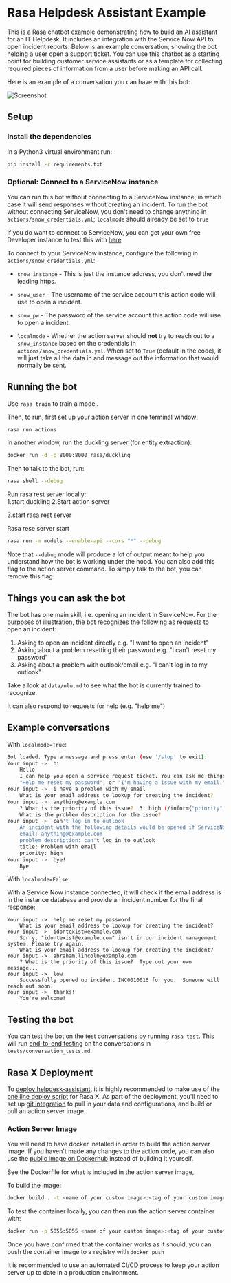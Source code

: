 # Rasa Helpdesk Assistant Example

This is a Rasa chatbot example demonstrating how to build an AI assistant for an IT Helpdesk. It includes an integration with the Service Now API to open incident reports. Below is an example conversation, showing the bot helping a user open a support ticket. You can use this chatbot as a starting point for building customer service assistants or as a template for collecting required pieces of information from a user before making an API call. 

Here is an example of a conversation you can have with this bot:

![Screenshot](./screenshots/demo_ss.png?raw=true)

## Setup

### Install the dependencies

In a Python3 virtual environment run:

```bash
pip install -r requirements.txt
```

### Optional: Connect to a ServiceNow instance

You can run this bot without connecting to a ServiceNow instance, in which case it will
send responses without creating an incident. To run the bot  without connecting ServiceNow,
you don't need to change anything in `actions/snow_credentials.yml`; `localmode` should already be set
to `true`

If you do want to connect to ServiceNow, you can get your own free Developer instance 
to test this with [here](https://developer.servicenow.com/app.do#!/home)

To connect to your ServiceNow instance, configure the following in `actions/snow_credentials.yml`:

- `snow_instance` - This is just the instance address, you don't need the leading https.

- `snow_user` - The username of the service account this action code will use to open a incident.

- `snow_pw` - The password of the service account this action code will use to open a incident.

- `localmode` -  Whether the action server should **not** try to reach out to a `snow_instance` based on the credentials in `actions/snow_credentials.yml`. When set to `True` (default in the code), it will just take all the data in and message out the information that would normally be sent.

## Running the bot

Use `rasa train` to train a model.

Then, to run, first set up your action server in one terminal window:

```bash
rasa run actions
```

In another window, run the duckling server (for entity extraction):

```bash
docker run -d -p 8000:8000 rasa/duckling
```

Then to talk to the bot, run:

```bash
rasa shell --debug
```

Run rasa rest server locally:  
1.start duckling
2.Start action server


3.start rasa rest server

Rasa rese server start
```bash
rasa run -m models --enable-api --cors "*" --debug 
```

Note that `--debug` mode will produce a lot of output meant to help you understand how the bot is working
under the hood. You can also add this flag to the action server command. To simply talk to the bot, you can remove this flag.

## Things you can ask the bot

The bot has one main skill, i.e. opening an incident in ServiceNow.
For the purposes of illustration, the bot recognizes the following as requests to open an incident:

1. Asking to open an incident directly e.g. "I want to open an incident"
2. Asking about a problem resetting their password e.g. "I can't reset my password"
3. Asking about a problem with outlook/email e.g. "I can't log in to my outlook"

Take a look at `data/nlu.md` to see what the bot is currently trained to recognize.

It can also respond to requests for help (e.g. "help me")

## Example conversations

With `localmode=True`:

```sh
Bot loaded. Type a message and press enter (use '/stop' to exit):
Your input ->  hi
    Hello
    I can help you open a service request ticket. You can ask me things like "Open an incident",
    "Help me reset my password", or "I'm having a issue with my email."
Your input ->  i have a problem with my email
    What is your email address to lookup for creating the incident?
Your input ->  anything@example.com
    ? What is the priority of this issue?  3: high (/inform{"priority":"high"})      # This is a button
    What is the problem description for the issue?
Your input ->  can't log in to outlook
    An incident with the following details would be opened if ServiceNow was connected:
    email: anything@example.com
    problem description: can't log in to outlook
    title: Problem with email
    priority: high
Your input ->  bye!
    Bye
```

With `localmode=False`:

With a Service Now instance connected, it will check if the email address is in the instance database and provide an incident number for the final response:

```
Your input ->  help me reset my password
    What is your email address to lookup for creating the incident?
Your input ->  idontexist@example.com
    Sorry, "idontexist@example.com" isn't in our incident management system. Please try again.
    What is your email address to lookup for creating the incident?
Your input ->  abraham.lincoln@example.com
    ? What is the priority of this issue?  Type out your own message...
Your input ->  low
    Successfully opened up incident INC0010016 for you.  Someone will reach out soon.
Your input ->  thanks!
    You're welcome!
```

## Testing the bot

You can test the bot on the test conversations by running  `rasa test`. 
This will run [end-to-end testing](https://rasa.com/docs/rasa/user-guide/testing-your-assistant/#end-to-end-testing) on the conversations in `tests/conversation_tests.md`. 

## Rasa X Deployment

To [deploy helpdesk-assistant](https://rasa.com/docs/rasa/user-guide/how-to-deploy/), it is highly recommended to make use of the 
[one line deploy script](https://rasa.com/docs/rasa-x/installation-and-setup/one-line-deploy-script/) for Rasa X. As part of the deployment, you'll need to set up [git integration](https://rasa.com/docs/rasa-x/installation-and-setup/integrated-version-control/#connect-your-rasa-x-server-to-a-git-repository) to pull in your data and 
configurations, and build or pull an action server image.

### Action Server Image

You will need to have docker installed in order to build the action server image. If you haven't made any changes to the action code, you can also use
the [public image on Dockerhub](https://hub.docker.com/r/rasa/helpdesk-assistant) instead of building it yourself. 


See the Dockerfile for what is included in the action server image,

To build the image:

```bash
docker build . -t <name of your custom image>:<tag of your custom image>
```

To test the container locally, you can then run the action server container with:

```bash
docker run -p 5055:5055 <name of your custom image>:<tag of your custom image>
```

Once you have confirmed that the container works as it should, you can push the container image to a registry with `docker push`

It is recommended to use an automated CI/CD process to keep your action server up to date in a production environment.
